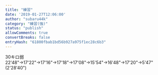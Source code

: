```yaml
---
title: "練習"
date: '2019-01-27T12:06:00'
author: "subaru44k"
category: "練習(強)"
status: "publish"
allowComments: true
convertBreaks: false
entryHash: "61800fbab1bd56b927a975f1ec28c6b3"
---
```

30キロ弱<br>
22'48"→17'22"→17'16"→17'18"→17'08"→15'54"→16'48"→17'20"→5'47"<br>
(2'28'40")
